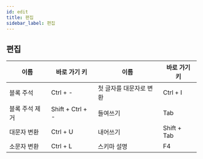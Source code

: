 ```yaml
---
id: edit
title: 편집
sidebar_label: 편집
---
```


## 편집
|  이름  |  바로 가기 키  |  이름  |  바로 가기 키  |
|  ---  |  ---  |  ---  |  ---  |
| 블록 주석         | Ctrl + -         | 첫 글자를 대문자로 변환         | Ctrl + I         |
| 블록 주석 제거         | Shift + Ctrl + -         | 들여쓰기         | Tab         |
| 대문자 변환         | Ctrl + U         | 내어쓰기         | Shift + Tab         |
| 소문자 변환         | Ctrl + L         | 스키마 설명         | F4         |
